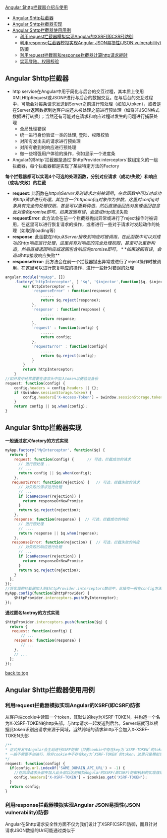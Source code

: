 [Angular $http拦截器介绍与使用](#top)

- [Angular $http拦截器](#angular-http%E6%8B%A6%E6%88%AA%E5%99%A8)
- [Angular $http拦截器实现](#angular-http%E6%8B%A6%E6%88%AA%E5%99%A8%E5%AE%9E%E7%8E%B0)
- [Angular $http拦截器使用用例](#angular-http%E6%8B%A6%E6%88%AA%E5%99%A8%E4%BD%BF%E7%94%A8%E7%94%A8%E4%BE%8B)
    - [利用request拦截器模拟实现Angular的XSRF(即CSRF)防御](#%E5%88%A9%E7%94%A8request%E6%8B%A6%E6%88%AA%E5%99%A8%E6%A8%A1%E6%8B%9F%E5%AE%9E%E7%8E%B0angular%E7%9A%84xsrf%E5%8D%B3csrf%E9%98%B2%E5%BE%A1)
    - [利用response拦截器模拟实现Angular JSON易损性(JSON vulnerability)防御](#%E5%88%A9%E7%94%A8response%E6%8B%A6%E6%88%AA%E5%99%A8%E6%A8%A1%E6%8B%9F%E5%AE%9E%E7%8E%B0angular-json%E6%98%93%E6%8D%9F%E6%80%A7json-vulnerability%E9%98%B2%E5%BE%A1)
    - [利用request拦截器和response拦截器计算http请求耗时](#%E5%88%A9%E7%94%A8request%E6%8B%A6%E6%88%AA%E5%99%A8%E5%92%8Cresponse%E6%8B%A6%E6%88%AA%E5%99%A8%E8%AE%A1%E7%AE%97http%E8%AF%B7%E6%B1%82%E8%80%97%E6%97%B6)
    - [实现登陆、权限校验](#%E5%AE%9E%E7%8E%B0%E7%99%BB%E9%99%86%E6%9D%83%E9%99%90%E6%A0%A1%E9%AA%8C)

## Angular $http拦截器

- http service在Angular中用于简化与后台的交互过程，其本质上使用XMLHttpRequest或JSONP进行与后台的数据交互。在与后台的交互过程中，可能会对每条请求发送到Server之前进行预处理（如加入token），或者是在Server返回数据到达客户端还未被处理之前进行预处理（如将非JSON格式数据进行转换）；当然还有可能对在请求和响应过程过发生的问题进行捕获处理
    - 全局处理错误
    - 统一进行身份验证一类的处理, 登陆、权限校验
    - 对所有发出去的请求进行预处理
    - 对所有收到的响应进行预处理
    - 做一些增强用户体验的操作，例如显示一个进度条
- Angular的$http`拦截器是通过`$httpProvider.interceptors`数组定义的一组拦截器，每个拦截器都是实现了某些特定方法的Factory

**每个拦截器都可以实现4个可选的处理函数，分别对应请求（成功/失败）和响应（成功/失败）的拦截**

- **request**: 此函数在$http向Server发送请求之前被调用，在此函数中可以对成功的http请求进行处理，其包含一个http config对象作为参数，这里对config对象具有完全的处理权限，甚至可以重新构造，然后直接返回此对象或返回包含此对象的promise即可。如果返回有误，会造成$http请求失败
- **requestError**:  此方法会在前一个拦截器抛出异常或进行了reject操作时被调用，在这里可以进行恢复请求的操作，或者进行一些对于请求时发起动作的处理（如取消loading等）
- **response**: 此函数在$http从Server接收到响应时被调用，在此函数中可以对成功的http响应进行处理，这里具有对响应的完全处理权限，甚至可以重新构造，然后直接返回响应或返回包含响应的promise即可。**如果返回有误，会造成$http接收响应失败**
- **responseError**: 此方法会在前一个拦截器抛出异常或进行了reject操作时被调用，在这里可以进行恢复响应的操作，进行一些针对错误的处理

```javascript
angular.module("myApp", [])
    .factory('httpInterceptor', [ '$q', '$injector',function($q, $injector) {
        var httpInterceptor = {
            'responseError' : function(response) {
                ......
                return $q.reject(response);
            },
            'response' : function(response) {
                ......
                return response;
            },
            'request' : function(config) {
                ......
                return config;
            },
            'requestError' : function(config){
                ......
                return $q.reject(config);
            }
        }
        return httpInterceptor;
    }
//如开发中经常需要在请求头中加入token以便验证身份
request: function(config) {
    config.headers = config.headers || {};
    if ($window.sessionStorage.token) {
        config.headers['X-Access-Token'] = $window.sessionStorage.token;
    }
    return config || $q.when(config);
}
```

## Angular $http拦截器实现

**一般通过定义factory的方式实现**

```javascript
myApp.factory('MyInterceptor', function($q) {
  return {
    request: function(config) {      // 可选，拦截成功的请求
      // 进行预处理 ..
      // ...
      return config || $q.when(config);
    },
   requestError: function(rejection) {   // 可选，拦截失败的请求
      // 对失败的请求进行处理
      // ...
      if (canRecover(rejection)) {
        return responseOrNewPromise
      }
      return $q.reject(rejection);
    },
    response: function(response) {  // 可选，拦截成功的响应
      // 进行预处理
      // ....
      return response || $q.when(reponse);
    },
   responseError: function(rejection) {  // 可选，拦截失败的响应
      // 对失败的响应进行处理
      // ...
      if (canRecover(rejection)) {
        return responseOrNewPromise
      }
      return $q.reject(rejection);
    }
  };
});
//将实现的拦截器加入到$httpProvider.interceptors数组中，此操作一般在config方法中进行
myApp.config(function($httpProvider) {
    $httpProvider.interceptors.push(MyInterceptor);
});
```

**通过匿名factroy的方式实现**

```javascript
$httpProvider.interceptors.push(function($q) {
  return {
   request: function(config) {
       // ...
    response: function(response) {
       // ...
    },
    // ...
  };
});
```

[back to top](#top)

## Angular $http拦截器使用用例

### 利用request拦截器模拟实现Angular的XSRF(即CSRF)防御

从客户端cookie中读取一个token，其默认的key为XSRF-TOKEN，并构造一个名为X-XSRF-TOKEN的http头部，与http请求一起发送到后台。Server端就可以根据此token识别出请求来源于同域，当然跨域的请求$http不会加入X-XSRF-TOKEN头部

```javascript
/**
* 正式开发中Angular会主动进行XSRF防御（只要cookie中存在key为`XSRF-TOKEN`的token），
* 一般不需要手动进行，除非cookie中不存在key为`XSRF-TOKEN`的token，这里只是模拟实现
*/
request: function(config) {
  if(config.url.indexOf('SAME_DOMAIN_API_URL') > -1) {
    //在同域请求头部中加入此头部以达到模拟Angular的XSRF(即CSRF)防御机制的实现效果
    config.headers['X-XSRF-TOKEN'] = $cookies.get('XSRF-TOKEN');
  }
  return config;
}
```

### 利用response拦截器模拟实现Angular JSON易损性(JSON vulnerability)防御

Angular在$http请求安全性方面不仅为我们设计了XSRF(CSRF)防御，而且针对请求JSON数据的Url可能通过类似于<script>标签加载的方式被恶意网站获取到我们的JSON数据的情况，设计了Angular JSON易损性(JSON vulnerability)防御，即Server端返回的JSON数据头部可以添加`")]}',\n"`字符串，得到包含此前缀的响应数据后，Angular会将此前缀删去，将响应还原成正式的JSON数据。此时我们就可以通过response拦截器模拟此过

```javascript
response: function(response) {
    var data = examineJSONResponse(response); // 假设存在这样一个方法
    if(!data) {
        response = validateJSONResponse(response); // 假设存在这样一个方法
    }
    return response || $q.when(reponse);
}
```

### 利用request拦截器和response拦截器计算http请求耗时

```javascript
myApp.factory('timestampMarker', [function() {
    return {
        request: function(config) {
            config.requestTimestamp = new Date().getTime();
            return config;
        },
        response: function(response) {
            response.config.responseTimestamp = new Date().getTime();
            return response;
        }
    };
}]);
myApp.config(['$httpProvider', function($httpProvider) {
    $httpProvider.interceptors.push('timestampMarker');
}]);
// 每次请求后台时，就能够计算出相应请求的耗时
$http.get('https://api.github.com/users/liuwenzhuang/repos').then(function(response) {
    var time = response.config.responseTimestamp - response.config.requestTimestamp;
    console.log('The request took ' + (time / 1000) + ' seconds.');
});
```

### 实现登陆、权限校验

- $rootScope.user是登录后把用户信息放到了全局rootScope上，方便其他地方使用，$rootScope.defaultPage也是默认主页面，初始化的时候写死到rootScope里的
- 另外还有用户已经登录，但是登录超时了，还有就是增加后台接口的判断来增强安全性。不能完全依靠本地逻辑
- 在model里面增加一个用户拦截器,在rensponseError中判断错误码，抛出事件让Contoller或view来处理

```javascript
//
$rootScope.$on('$stateChangeStart',function(event, toState, toParams, fromState, fromParams){
	if(toState.name=='login')return;// 如果是进入登录界面则允许
	// 如果用户不存在
	if(!$rootScope.user || !$rootScope.user.token){
		event.preventDefault();// 取消默认跳转行为
		$state.go("login",{from:fromState.name,w:'notLogin'});//跳转到登录界面
	}
});
//增加一个用户拦截器
app.factory('UserInterceptor', ["$q","$rootScope",function ($q,$rootScope) {
	return {
        request:function(config){
            config.headers["TOKEN"] = $rootScope.user.token;
            return config;
        },
        responseError: function (response) {
            var data = response.data;
			// 判断错误码，如果是未登录
            if(data["errorCode"] == "500999"){
				// 清空用户本地token存储的信息，如果
                $rootScope.user = {token:""};
				// 全局事件，方便其他view获取该事件，并给以相应的提示或处理
                $rootScope.$emit("userIntercepted","notLogin",response);
            }
			// 如果是登录超时
			if(data["errorCode"] == "500998"){
                $rootScope.$emit("userIntercepted","sessionOut",response);
            }
            return $q.reject(response);
        }
    };
}]);
// 注册拦截器到angularjs的config中
app.config(function ($httpProvider) {
    $httpProvider.interceptors.push('UserInterceptor');
});
//在controller中处理错误事件
$rootScope.$on('userIntercepted',function(errorType){
    // 跳转到登录界面，这里我记录了一个from，这样可以在登录后自动跳转到未登录之前的那个界面
    $state.go("login",{from:$state.current.name,w:errorType});
    // 如果用户已经登录了，则立即跳转到一个默认主页上去，无需再登录
    if($rootScope.user.token){
        $state.go($rootScope.defaultPage);
        return;
    }
    //登录成功回调后还可以跳转到上一次界面，也就是上面记录的from
    var from = $stateParams["from"];
    $state.go(from && from != "login" ? from : $rootScope.defaultPage); 
});
```

> [Angular $http拦截器介绍与使用](https://blog.csdn.net/u010730126/article/details/51770946)
